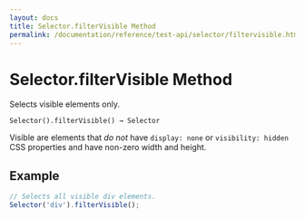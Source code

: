 ```yaml
---
layout: docs
title: Selector.filterVisible Method
permalink: /documentation/reference/test-api/selector/filtervisible.html
---
```

# Selector.filterVisible Method

Selects visible elements only.

```text
Selector().filterVisible() → Selector
```

Visible are elements that *do not* have `display: none` or `visibility: hidden` CSS properties and have non-zero width and height.

## Example

```js
// Selects all visible div elements.
Selector('div').filterVisible();
```